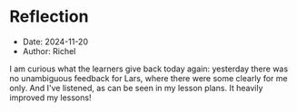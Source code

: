 # Reflection

- Date: 2024-11-20
- Author: Richel

I am curious what the learners give back today again:
yesterday there was no unambiguous feedback for Lars,
where there were some clearly for me only.
And I've listened, as can be seen in my lesson plans.
It heavily improved my lessons!
